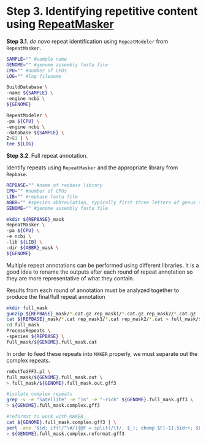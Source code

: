 # Step 3. Identifying repetitive content using [RepeatMasker](http://www.repeatmasker.org/)

__Step 3.1__. _de novo_ repeat identification using `RepeatModeler` from `RepeatMasker`.

```bash
SAMPLE="" #sample name
GENOME="" #genome assembly fasta file
CPU="" #number of CPUs
LOG="" #log filename

BuildDatabase \
-name ${SAMPLE} \
-engine ncbi \
${GENOME}

RepeatModeler \
-pa ${CPU} \
-engine ncbi \
-database ${SAMPLE} \
2>&1 | \
tee ${LOG}
```

__Step 3.2__. Full repeat annotation.

Identify repeats using `RepeatMasker` and the appropriate library from `Repbase`.

```bash
REPBASE="" #name of repbase library
CPU="" #number of CPUs
LIB="" #repbase fasta file
ABBR="" #species abbreviation, typically first three letters of genus and species
GENOME="" #genome assembly fasta file

mkdir ${REPBASE}_mask
RepeatMasker \
-pa ${CPU} \
-e ncbi \
-lib ${LIB} \
-dir ${ABBR}_mask \
${GENOME}
```

Multiple repeat annotations can be performed using different libraries. It is a good idea to rename the outputs after each round of repeat annotation so they are more representative of what they contain.

Results from each round of annotation must be analyzed together to produce the final/full repeat annotation

```bash
mkdir full_mask
gunzip ${REPBASE}_mask/*.cat.gz rep_mask1/*.cat.gz rep_mask2/*.cat.gz
cat ${REPBASE}_mask/*.cat rep_mask1/*.cat rep_mask2/*.cat > full_mask/${GENOME}.full_mask.cat
cd full_mask
ProcessRepeats \
-species ${REPBASE} \
full_mask/${GENOME}.full_mask.cat
```

In order to feed these repeats into `MAKER` properly, we must separate out the complex repeats.

```bash
rmOutToGFF3.pl \
full_mask/${GENOME}.full_mask.out \
> full_mask/${GENOME}.full_mask.out.gff3

#isolate complex repeats
grep -v -e "Satellite" -e ")n" -e "-rich" ${GENOME}.full_mask.gff3 \
> ${GENOME}.full_mask.complex.gff3

#reformat to work with MAKER
cat ${GENOME}.full_mask.complex.gff3 | \
perl -ane '$id; if(!/^\#/){@F = split(/\t/, $_); chomp $F[-1];$id++; $F[-1] .= "\;ID=$id"; $_ = join("\t", @F)."\n"} print $_' \
> ${GENOME}.full_mask.complex.reformat.gff3
```
